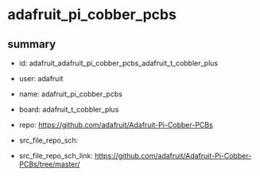 # adafruit_pi_cobber_pcbs
 
## summary 
* id: adafruit_adafruit_pi_cobber_pcbs_adafruit_t_cobbler_plus
* user: adafruit
* name: adafruit_pi_cobber_pcbs
* board: adafruit_t_cobbler_plus
* repo: https://github.com/adafruit/Adafruit-Pi-Cobber-PCBs



* src_file_repo_sch: 
* src_file_repo_sch_link: https://github.com/adafruit/Adafruit-Pi-Cobber-PCBs/tree/master/






